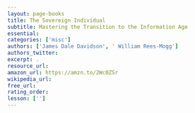 ```yaml
---
layout: page-books
title: The Sovereign Individual
subtitle: Mastering the Transition to the Information Age
essential: 
categories: ['misc']
authors: ['James Dale Davidson', ' William Rees-Mogg']
authors_twitter: 
excerpt: .
resource_url: 
amazon_url: https://amzn.to/2Wc0ZSr
wikipedia_url: 
free_url: 
rating_order: 
lesson: ['']
---
```

